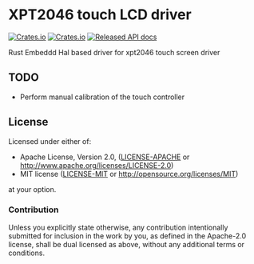 # XPT2046 touch LCD driver

[![Crates.io](https://img.shields.io/crates/d/xpt2046.svg)](https://crates.io/crates/xpt2046)
[![Crates.io](https://img.shields.io/crates/v/xpt2046.svg)](https://crates.io/crates/xpt2046)
[![Released API docs](https://docs.rs/xpt2046/badge.svg)](https://docs.rs/xpt2046)

Rust Embeddd Hal based driver for xpt2046 touch screen driver
## TODO
 * Perform manual calibration of the touch controller

## License

Licensed under either of:

 * Apache License, Version 2.0, ([LICENSE-APACHE](LICENSE-APACHE) or http://www.apache.org/licenses/LICENSE-2.0)
 * MIT license ([LICENSE-MIT](LICENSE-MIT) or http://opensource.org/licenses/MIT)

at your option.

### Contribution

Unless you explicitly state otherwise, any contribution intentionally submitted for inclusion in the work by you, as defined in the Apache-2.0 license, shall be dual licensed as above, without any additional terms or conditions.
